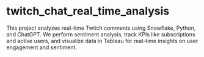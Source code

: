 # twitch_chat_real_time_analysis
This project analyzes real-time Twitch comments using Snowflake, Python, and ChatGPT. We perform sentiment analysis, track KPIs like subscriptions and active users, and visualize data in Tableau for real-time insights on user engagement and sentiment.

